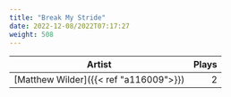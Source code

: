```yaml
---
title: "Break My Stride"
date: 2022-12-08/2022T07:17:27
weight: 508
---
```




 Artist | Plays 
----- | -----:
[Matthew Wilder]({{< ref "a116009">}}) | 2
